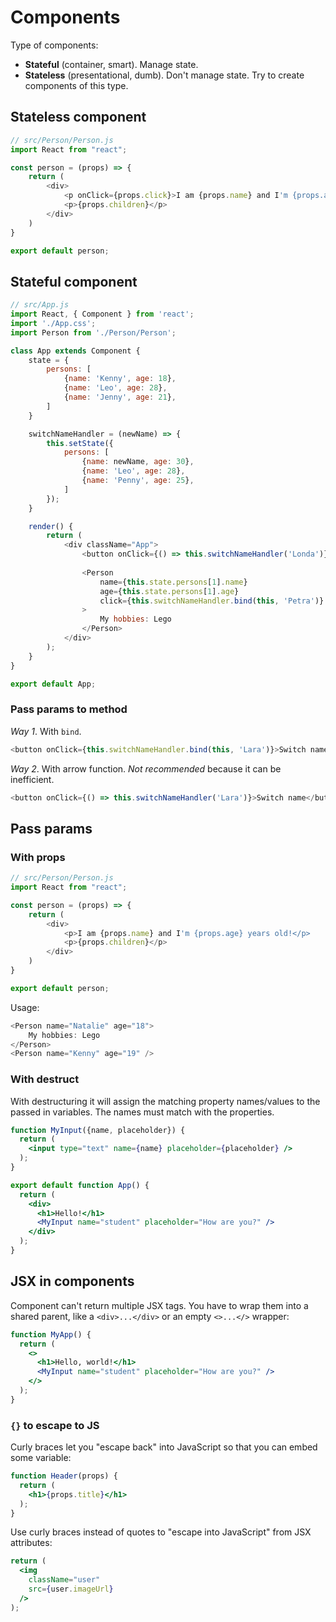 # Components

Type of components:

- **Stateful** (container, smart). Manage state.
- **Stateless** (presentational, dumb). Don't manage state. Try to create components of this type.

## Stateless component

```js
// src/Person/Person.js
import React from "react";

const person = (props) => {
    return (
        <div>
            <p onClick={props.click}>I am {props.name} and I'm {props.age} years old!</p>
            <p>{props.children}</p>
        </div>
    )
}

export default person;
```

## Stateful component

```js
// src/App.js
import React, { Component } from 'react';
import './App.css';
import Person from './Person/Person';

class App extends Component {
    state = {
        persons: [
            {name: 'Kenny', age: 18},
            {name: 'Leo', age: 28},
            {name: 'Jenny', age: 21},
        ]
    }

    switchNameHandler = (newName) => {
        this.setState({
            persons: [
                {name: newName, age: 30},
                {name: 'Leo', age: 28},
                {name: 'Penny', age: 25},
            ]
        });
    }

    render() {
        return (
            <div className="App">
                <button onClick={() => this.switchNameHandler('Londa')}>Switch name</button>
                
                <Person
                    name={this.state.persons[1].name}
                    age={this.state.persons[1].age}
                    click={this.switchNameHandler.bind(this, 'Petra')}
                >
                    My hobbies: Lego
                </Person>
            </div>
        );
    }
}

export default App;
```

### Pass params to method


*Way 1*. With `bind`.

```js
<button onClick={this.switchNameHandler.bind(this, 'Lara')}>Switch name</button>
```

*Way 2*. With arrow function. *Not recommended* because it can be inefficient.

```js
<button onClick={() => this.switchNameHandler('Lara')}>Switch name</button>
```

## Pass params

### With props

```js
// src/Person/Person.js
import React from "react";

const person = (props) => {
    return (
        <div>
            <p>I am {props.name} and I'm {props.age} years old!</p>
            <p>{props.children}</p>
        </div>
    )
}

export default person;
```

Usage:

```js
<Person name="Natalie" age="18">
    My hobbies: Lego
</Person>
<Person name="Kenny" age="19" />
```

### With destruct

With destructuring it will assign the matching property names/values to the passed in variables. 
The names must match with the properties.

```jsx
function MyInput({name, placeholder}) {
  return (
    <input type="text" name={name} placeholder={placeholder} />
  );
}

export default function App() {
  return (
    <div>
      <h1>Hello!</h1>
      <MyInput name="student" placeholder="How are you?" />
    </div>
  );
}
```

## JSX in components

Component can't return multiple JSX tags. You have to wrap them into a shared parent, like a `<div>...</div>` or an empty `<>...</>` wrapper:

```jsx
function MyApp() {
  return (
    <>
      <h1>Hello, world!</h1>
      <MyInput name="student" placeholder="How are you?" />
    </>
  );
}
```

### `{}` to escape to JS

Curly braces let you "escape back" into JavaScript so that you can embed some variable:

```jsx
function Header(props) {
  return (
    <h1>{props.title}</h1>
  );
}
```

Use curly braces instead of quotes to "escape into JavaScript" from JSX attributes:

```jsx
return (
  <img
    className="user"
    src={user.imageUrl}
  />
);
```
